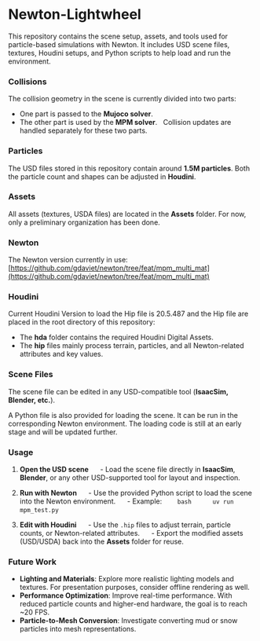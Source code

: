 # Newton-Lightwheel 
This repository contains the scene setup, assets, and tools used for particle-based simulations with Newton. It includes USD scene files, textures, Houdini setups, and Python scripts to help load and run the environment.  

### Collisions
The collision geometry in the scene is currently divided into two parts:  
- One part is passed to the **Mujoco solver**.  
- The other part is used by the **MPM solver**.  
Collision updates are handled separately for these two parts.  

### Particles
The USD files stored in this repository contain around **1.5M particles**. Both the particle count and shapes can be adjusted in **Houdini**.  

### Assets
All assets (textures, USDA files) are located in the **Assets** folder. For now, only a preliminary organization has been done.  

### Newton
The Newton version currently in use:  
[https://github.com/gdaviet/newton/tree/feat/mpm_multi_mat](https://github.com/gdaviet/newton/tree/feat/mpm_multi_mat)

### Houdini
Current Houdini Version to load the Hip file is 20.5.487 and 
the Hip file are placed in the root directory of this repository:  
- The **hda** folder contains the required Houdini Digital Assets.  
- The **hip** files mainly process terrain, particles, and all Newton-related attributes and key values.  

### Scene Files
The scene file can be edited in any USD-compatible tool (**IsaacSim, Blender, etc.**).  

A Python file is also provided for loading the scene. It can be run in the corresponding Newton environment. The loading code is still at an early stage and will be updated further.  

### Usage
1. **Open the USD scene**  
   - Load the scene file directly in **IsaacSim**, **Blender**, or any other USD-supported tool for layout and inspection.  

2. **Run with Newton**  
   - Use the provided Python script to load the scene into the Newton environment.  
   - Example:  
     ```bash
     uv run mpm_test.py
     ```  
3. **Edit with Houdini**  
   - Use the `.hip` files to adjust terrain, particle counts, or Newton-related attributes.  
   - Export the modified assets (USD/USDA) back into the **Assets** folder for reuse.  

### Future Work
- **Lighting and Materials**: Explore more realistic lighting models and textures. For presentation purposes, consider offline rendering as well.  
- **Performance Optimization**: Improve real-time performance. With reduced particle counts and higher-end hardware, the goal is to reach ~20 FPS.  
- **Particle-to-Mesh Conversion**: Investigate converting mud or snow particles into mesh representations.  
<!-- - **Additional Scene Elements**: Add details such as leaves, grass, or rocks to enhance realism.   -->
<!-- - **Rendering Enhancements**: Experiment with techniques like subsurface scattering (SSS) in RTX for better visual fidelity.   -->

